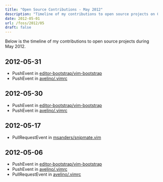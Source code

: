 ```yaml
---
title: "Open Source Contributions - May 2012"
description: "Timeline of my contributions to open source projects on GitHub during May 2012."
date: 2012-05-01
url: /foss/2012/05
draft: false
---
```


Below is the timeline of my contributions to open source projects during May 2012.

## 2012-05-31

- PushEvent in [editor-bootstrap/vim-bootstrap](https://github.com/editor-bootstrap/vim-bootstrap)
- PushEvent in [avelino/.vimrc](https://github.com/avelino/.vimrc)

## 2012-05-30

- PushEvent in [editor-bootstrap/vim-bootstrap](https://github.com/editor-bootstrap/vim-bootstrap)
- PushEvent in [avelino/.vimrc](https://github.com/avelino/.vimrc)

## 2012-05-17

- PullRequestEvent in [msanders/snipmate.vim](https://github.com/msanders/snipmate.vim)

## 2012-05-06

- PushEvent in [editor-bootstrap/vim-bootstrap](https://github.com/editor-bootstrap/vim-bootstrap)
- PushEvent in [avelino/.vimrc](https://github.com/avelino/.vimrc)
- PullRequestEvent in [avelino/.vimrc](https://github.com/avelino/.vimrc)


